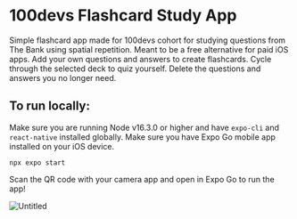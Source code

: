 # 100devs Flashcard Study App
Simple flashcard app made for 100devs cohort for studying questions from The Bank using spatial repetition. Meant to be a free alternative for paid iOS apps. Add your own questions and answers to create flashcards. Cycle through the selected deck to quiz yourself. Delete the questions and answers you no longer need.

## To run locally:

Make sure you are running Node v16.3.0 or higher and have ```expo-cli``` and ```react-native``` installed globally. Make sure you have Expo Go mobile app installed on your iOS device.


``` npx expo start ```

Scan the QR code with your camera app and open in Expo Go to run the app!

![Untitled](https://github.com/JeremiahDMoore/flashcards/assets/23569464/47e326ad-27d1-48a6-a45f-c10de1007544)
